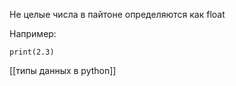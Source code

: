 Не целые числа в пайтоне определяются как float

Например:

```
print(2.3)
```

[[типы данных в python]]